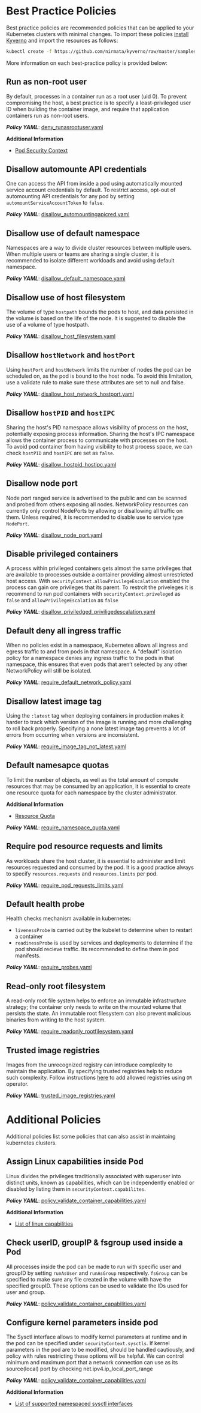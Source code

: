 # Best Practice Policies

Best practice policies are recommended policies that can be applied to your Kubernetes clusters with minimal changes. To import these policies [install Kyverno](../documentation/installation.md) and import the resources as follows:

````bash
kubectl create -f https://github.com/nirmata/kyverno/raw/master/samples/best_practices/
````

More information on each best-practice policy is provided below:


## Run as non-root user

By default, processes in a container run as a root user (uid 0). To prevent compromising the host, a best practice is to specify a least-privileged user ID when building the container image, and require that application containers run as non-root users. 

***Policy YAML***: [deny_runasrootuser.yaml](best_practices/deny_runasrootuser.yaml) 

**Additional Information**
* [Pod Security Context](https://kubernetes.io/docs/tasks/configure-pod-container/security-context/)


## Disallow automounte API credentials

One can access the API from inside a pod using automatically mounted service account credentials by default. To restrict access, opt-out of automounting API credentials for any pod by setting `automountServiceAccountToken` to `false`.

***Policy YAML***: [disallow_automountingapicred.yaml](best_practices/disallow_automountingapicred.yaml) 


## Disallow use of default namespace

Namespaces are a way to divide cluster resources between multiple users. When multiple users or teams are sharing a single cluster, it is recommended to isolate different workloads and avoid using default namespace.

***Policy YAML***: [disallow_default_namespace.yaml](best_practices/disallow_default_namespace.yaml) 


## Disallow use of host filesystem
The volume of type `hostpath` bounds the pods to host, and data persisted in the volume is based on the life of the node. It is suggested to disable the use of a volume of type hostpath.

***Policy YAML***: [disallow_host_filesystem.yaml](best_practices/disallow_host_filesystem.yaml) 


## Disallow `hostNetwork` and `hostPort`

Using `hostPort` and `hostNetwork` limits the number of nodes the pod can be scheduled on, as the pod is bound to the host node. 
To avoid this limitation, use a validate rule to make sure these attributes are set to null and false.

***Policy YAML***: [disallow_host_network_hostport.yaml](best_practices/disallow_host_network_hostport.yaml)

## Disallow `hostPID` and `hostIPC`

Sharing the host's PID namespace allows visibility of process on the host, potentially exposing process information. 
Sharing the host's IPC namespace allows the container process to communicate with processes on the host. 
To avoid pod container from having visibility to host process space, we can check `hostPID` and `hostIPC` are set as `false`.

***Policy YAML***: [disallow_hostpid_hostipc.yaml](best_practices/disallow_hostpid_hostipc.yaml)

## Disallow node port

Node port ranged service is advertised to the public and can be scanned and probed from others exposing all nodes.
NetworkPolicy resources can currently only control NodePorts by allowing or disallowing all traffic on them. Unless required, it is recommended to disable use to service type `NodePort`.

***Policy YAML***: [disallow_node_port.yaml](best_practices/disallow_node_port.yaml)

## Disable privileged containers

A process within privileged containers gets almost the same privileges that are available to processes outside a container providing almost unrestricted host access. With `securityContext.allowPrivilegeEscalation` enabled the process can gain ore privileges that its parent.
To restrcit the priveleges it is recommend to run pod containers with `securityContext.priveleged` as `false` and 
`allowPrivilegeEscalation` as `false`

***Policy YAML***: [disallow_priviledged_priviligedescalation.yaml](best_practices/disallow_priviledged_priviligedescalation.yaml)

## Default deny all ingress traffic

When no policies exist in a namespace, Kubernetes allows all ingress and egress traffic to and from pods in that namespace. A "default" isolation policy for a namespace denies any ingress traffic to the pods in that namespace, this ensures that even pods that aren’t selected by any other NetworkPolicy will still be isolated.

***Policy YAML***: [require_default_network_policy.yaml](best_practices/require_default_network_policy.yaml)

## Disallow latest image tag

Using the `:latest` tag when deploying containers in production makes it harder to track which version of the image is running and more challenging to roll back properly. Specifying a none latest image tag prevents a lot of errors from occurring when versions are inconsistent.

***Policy YAML***: [require_image_tag_not_latest.yaml](best_practices/require_image_tag_not_latest.yaml)


## Default namesapce quotas

To limit the number of objects, as well as the total amount of compute resources that may be consumed by an application, it is essential to create one resource quota for each namespace by the cluster administrator.

**Additional Information**
* [Resource Quota](https://kubernetes.io/docs/concepts/policy/resource-quotas/)

***Policy YAML***: [require_namespace_quota.yaml](best_practices/require_namespace_quota.yaml) 


## Require pod resource requests and limits

As workloads share the host cluster, it is essential to administer and limit resources requested and consumed by the pod. It is a good practice always to specify `resources.requests` and `resources.limits` per pod.

***Policy YAML***: [require_pod_requests_limits.yaml](best_practices/require_pod_requests_limits.yaml)

## Default health probe

Health checks mechanism available in kubernetes:
- `livenessProbe` is carried out by the kubelet to determine when to restart a container
- `readinessProbe` is used by services and deployments to determine if the pod should recieve traffic.
Its recommended to define them in pod manifests.

***Policy YAML***: [require_probes.yaml](best_practices/require_probes.yaml)


## Read-only root filesystem

A read-only root file system helps to enforce an immutable infrastructure strategy; the container only needs to write on the mounted volume that persists the state. An immutable root filesystem can also prevent malicious binaries from writing to the host system.

***Policy YAML***: [require_readonly_rootfilesystem.yaml](best_practices/require_readonly_rootfilesystem.yaml)


## Trusted image registries

Images from the unrecognized registry can introduce complexity to maintain the application. By specifying trusted registries help to reduce such complexity. Follow instructions [here](https://github.com/nirmata/kyverno/blob/master/documentation/writing-policies-validate.md#operators) to add allowed registries using `OR` operator.

***Policy YAML***: [trusted_image_registries.yaml](best_practices/trusted_image_registries.yaml) 


# Additional Policies
Additional policies list some policies that can also assist in maintaing kubernetes clusters.

## Assign Linux capabilities inside Pod
Linux divides the privileges traditionally associated with superuser into distinct units, known as capabilities, which can be independently enabled or disabled by listing them in `securityContext.capabilites`. 


***Policy YAML***: [policy_validate_container_capabilities.yaml](additional/policy_validate_container_capabilities.yaml)

**Additional Information**
* [List of linux capabilities](https://github.com/torvalds/linux/blob/master/include/uapi/linux/capability.h)

## Check userID, groupIP & fsgroup used inside a Pod
All processes inside the pod can be made to run with specific user and groupID by setting `runAsUser` and `runAsGroup` respectively. `fsGroup` can be specified to make sure any file created in the volume with have the specified groupID. These options can be used to validate the IDs used for user and group.

***Policy YAML***: [policy_validate_container_capabilities.yaml](additional/policy_validate_user_group_fsgroup_id.yaml)

## Configure kernel parameters inside pod
The Sysctl interface allows to modify kernel parameters at runtime and in the pod can be specified under `securityContext.sysctls`. If kernel parameters in the pod are to be modified, should be handled cautiously, and policy with rules restricting these options will be helpful. We can control minimum and maximum port that a network connection can use as its source(local) port by checking net.ipv4.ip_local_port_range

***Policy YAML***: [policy_validate_container_capabilities.yaml](additional/policy_validate_user_group_fsgroup_id.yaml)

**Additional Information**
* [List of supported namespaced sysctl interfaces](https://kubernetes.io/docs/tasks/administer-cluster/sysctl-cluster/) 
